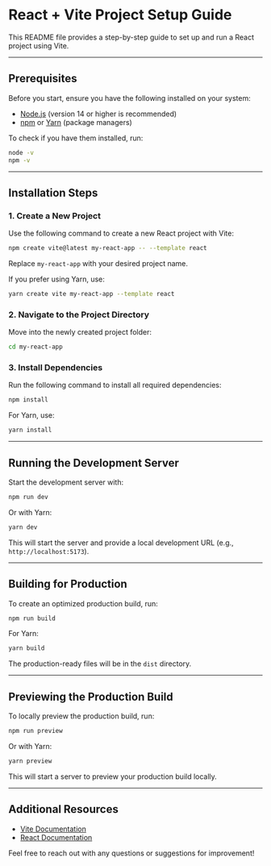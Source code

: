 # React + Vite Project Setup Guide

This README file provides a step-by-step guide to set up and run a React project using Vite.

---

## Prerequisites

Before you start, ensure you have the following installed on your system:

- [Node.js](https://nodejs.org/) (version 14 or higher is recommended)
- [npm](https://www.npmjs.com/) or [Yarn](https://yarnpkg.com/) (package managers)

To check if you have them installed, run:

```bash
node -v
npm -v
```

---

## Installation Steps

### 1. Create a New Project

Use the following command to create a new React project with Vite:

```bash
npm create vite@latest my-react-app -- --template react
```

Replace `my-react-app` with your desired project name.

If you prefer using Yarn, use:

```bash
yarn create vite my-react-app --template react
```

### 2. Navigate to the Project Directory

Move into the newly created project folder:

```bash
cd my-react-app
```

### 3. Install Dependencies

Run the following command to install all required dependencies:

```bash
npm install
```

For Yarn, use:

```bash
yarn install
```

---

## Running the Development Server

Start the development server with:

```bash
npm run dev
```

Or with Yarn:

```bash
yarn dev
```

This will start the server and provide a local development URL (e.g., `http://localhost:5173`).

---

## Building for Production

To create an optimized production build, run:

```bash
npm run build
```

For Yarn:

```bash
yarn build
```

The production-ready files will be in the `dist` directory.

---

## Previewing the Production Build

To locally preview the production build, run:

```bash
npm run preview
```

Or with Yarn:

```bash
yarn preview
```

This will start a server to preview your production build locally.

---

## Additional Resources

- [Vite Documentation](https://vitejs.dev/)
- [React Documentation](https://reactjs.org/)

Feel free to reach out with any questions or suggestions for improvement!

